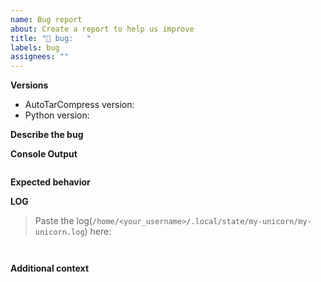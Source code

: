 ```yaml
---
name: Bug report
about: Create a report to help us improve
title: "🐞 bug:   "
labels: bug
assignees: ""
---
```


**Versions**

- AutoTarCompress version: <!-- e.g: 0.10.10-alpha -->
- Python version: <!-- [e.g 3.12] -->

**Describe the bug**

<!-- A clear and concise description of what the bug is. -->

**Console Output**

<!-- Place to output in the below in the quotes -->

```

```

**Expected behavior**

<!-- A clear and concise description of what you expected to happen. -->

**LOG**

> Paste the log(`/home/<your_username>/.local/state/my-unicorn/my-unicorn.log`) here:

```


```

**Additional context**

<!-- Add any other context about the problem here. -->
